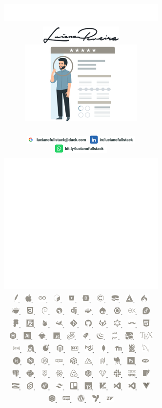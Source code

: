<p align="center">
 <a href="https://lucianofullstack.github.io/lucianopereira">
 <img src="./assets/lucianopereira.svg" alt="Luciano Pereira">
 </a>
</p>
<p align="center">
 <a href="https://lucianofullstack.github.io/lucianopereira">
 <img src="./assets/signature.svg" width="250px" alt="Luciano Pereira Signature">
 <br>
 <img src="./assets/resume.svg" height="250px" alt="Luciano Pereira Resume">
 </a>
</p>
<br>
<p align="center">
 <a href="mailto:lucianofullstack@duck.com?subject=I%20saw%20your%20GitHub%20Profilee&body=Hi,%20Luciano%20"><img height="26px" src="./assets/mail.svg" alt="mail"></a>
 <a href="https://www.linkedin.com/in/lucianofullstack"><img height="26px" src="./assets/linkedin.svg" alt="LinkedIn"></a>
 <a href="https://bit.ly/lucianofullstack"><img height="26px" src="./assets/whatsapp.svg" alt="whatsapp"></a>
</p>
<p align="center">
 <img src="github-metrics.svg" alt="GitHub Metrics">
</p>
<p align="center">
<a href="https://apache.org">
<img height="24px" src="./assets/icons/apache.svg" alt="Apache">
</a>
&nbsp;&nbsp;&nbsp;&nbsp;
<a href="https://apple.com">
<img height="24px" src="./assets/icons/apple.svg" alt="Apple">
</a>
&nbsp;&nbsp;&nbsp;&nbsp;
<a href="https://www.arduino.cc">
<img height="24px" src="./assets/icons/arduino.svg" alt="Arduino">
</a>
&nbsp;&nbsp;&nbsp;&nbsp;
<a href="https://www.gnu.org/software/bash">
<img height="24px" src="./assets/icons/bash.svg" alt="bash">
</a>
&nbsp;&nbsp;&nbsp;&nbsp;
<a href="https://bitbucket.org">
<img height="24px" src="./assets/icons/bitbucket.svg" alt="Bitbucket">
</a>
&nbsp;&nbsp;&nbsp;&nbsp;
<a href="https://getbootstrap.com">
<img height="24px" src="./assets/icons/bootstrap.svg" alt="bootstrap">
</a>
&nbsp;&nbsp;&nbsp;&nbsp;
<a href="https://www.open-std.org/jtc1/sc22/wg14">
<img height="24px" src="./assets/icons/c.svg" alt="c language">
</a>
&nbsp;&nbsp;&nbsp;&nbsp;
<a href="https://cakephp.org">
<img height="24px" src="./assets/icons/cakephp.svg" alt="cake php">
</a>
&nbsp;&nbsp;&nbsp;&nbsp;
<a href="https://cmake.org">
<img height="24px" src="./assets/icons/cmake.svg" alt="c make">
</a>
&nbsp;&nbsp;&nbsp;&nbsp;
<a href="https://codeigniter.com">
<img height="24px" src="./assets/icons/codeigniter.svg" alt="code igniter">
</a>
</p>
<p align="center">
<a href="https://coffeescript.org">
<img height="24px" src="./assets/icons/coffeescript.svg" alt="coffee script">
</a>
&nbsp;&nbsp;&nbsp;&nbsp;
<a href="https://www.w3.org/TR/2001/WD-css3-roadmap-20010523">
<img height="24px" src="./assets/icons/css3.svg" alt="css3">
</a>
&nbsp;&nbsp;&nbsp;&nbsp;
<a href="https://www.debian.org">
<img height="24px" src="./assets/icons/debian.svg" alt="debian">
</a>
&nbsp;&nbsp;&nbsp;&nbsp;
<a href="https://deno.land">
<img height="24px" src="./assets/icons/denojs.svg" alt="denojs">
</a>
&nbsp;&nbsp;&nbsp;&nbsp;
<a href="https://www.djangoproject.com">
<img height="24px" src="./assets/icons/django.svg" alt="django">
</a>
&nbsp;&nbsp;&nbsp;&nbsp;
<a href="https://www.docker.com">
<img height="24px" src="./assets/icons/docker.svg" alt="docker">
</a>
&nbsp;&nbsp;&nbsp;&nbsp;
<a href="https://www.drupal.org">
<img height="24px" src="./assets/icons/drupal.svg" alt="drupal">
</a>
&nbsp;&nbsp;&nbsp;&nbsp;
<a href="https://eslint.org">
<img height="24px" src="./assets/icons/eslint.svg" alt="eslint">
</a>
&nbsp;&nbsp;&nbsp;&nbsp;
<a href="https://expressjs.com">
<img height="24px" src="./assets/icons/express.svg" alt="express">
</a>
&nbsp;&nbsp;&nbsp;&nbsp;
<a href="https://getfedora.org/es">
<img height="24px" src="./assets/icons/fedora.svg" alt="fedora">
</a>
</p>
<p align="center">
<a href="https://www.figma.com">
<img height="24px" src="./assets/icons/figma.svg" alt="figma">
</a>
&nbsp;&nbsp;&nbsp;&nbsp;
<a href="https://filezilla-project.org">
<img height="24px" src="./assets/icons/filezilla.svg" alt="filezilla">
</a>
&nbsp;&nbsp;&nbsp;&nbsp;
<a href="https://firebase.google.com/?hl=es">
<img height="24px" src="./assets/icons/firebase.svg" alt="firbase">
</a>
&nbsp;&nbsp;&nbsp;&nbsp;
<a href="https://www.gimp.org">
<img height="24px" src="./assets/icons/gimp.svg" alt="gimp">
</a>
&nbsp;&nbsp;&nbsp;&nbsp;
<a href="https://git-scm.com">
<img height="24px" src="./assets/icons/git.svg" alt="git">
</a>
&nbsp;&nbsp;&nbsp;&nbsp;
<a href="https://github.com/lucianofullstack">
<img height="24px" src="./assets/icons/github.svg" alt="github">
</a>
&nbsp;&nbsp;&nbsp;&nbsp;
<a href="https://about.gitlab.com">
<img height="24px" src="./assets/icons/gitlab.svg" alt="gitlab">
</a>
&nbsp;&nbsp;&nbsp;&nbsp;
<a href="https://graphql.org">
<img height="24px" src="./assets/icons/graphql.svg" alt="graphsql">
</a>
&nbsp;&nbsp;&nbsp;&nbsp;
<a href="https://handlebarsjs.com">
<img height="24px" src="./assets/icons/handlebars.svg" alt="handlebars">
</a>
&nbsp;&nbsp;&nbsp;&nbsp;
<a href="https://html.spec.whatwg.org">
<img height="24px" src="./assets/icons/html5.svg" alt="html5">
</a>
</p>
<p align="center">
<a href="https://gohugo.io">
<img height="24px" src="./assets/icons/hugo.svg" alt="hugo">
</a>
&nbsp;&nbsp;&nbsp;&nbsp;
<a href="https://www.adobe.com/ar/products/illustrator.html">
<img height="24px" src="./assets/icons/illustrator.svg" alt="illustrator">
</a>
&nbsp;&nbsp;&nbsp;&nbsp;
<a href="https://inkscape.org/es">
<img height="24px" src="./assets/icons/inkscape.svg" alt="inkscape">
</a>
&nbsp;&nbsp;&nbsp;&nbsp;
<a href="https://developer.mozilla.org/en-US/docs/Web/JavaScript/Reference">
<img height="24px" src="./assets/icons/javascript.svg" alt="javascript">
</a>
&nbsp;&nbsp;&nbsp;&nbsp;
<a href="https://jestjs.io">
<img height="24px" src="./assets/icons/jest.svg" alt="jest">
</a>
&nbsp;&nbsp;&nbsp;&nbsp;
<a href="https://www.atlassian.com/es/software/jira">
<img height="24px" src="./assets/icons/jira.svg" alt="jira">
</a>
&nbsp;&nbsp;&nbsp;&nbsp;
<a href="https://jquery.com">
<img height="24px" src="./assets/icons/jquery.svg" alt="jquery">
</a>
&nbsp;&nbsp;&nbsp;&nbsp;
<a href="https://jupyter.org">
<img height="24px" src="./assets/icons/jupyter.svg" alt="jupyter">
</a>
&nbsp;&nbsp;&nbsp;&nbsp;
<a href="https://laravel.com">
<img height="24px" src="./assets/icons/laravel.svg" alt="laravel">
</a>
&nbsp;&nbsp;&nbsp;&nbsp;
<a href="https://www.latex-project.org">
<img height="24px" src="./assets/icons/latex.svg" alt="latex">
</a>
</p>
<p align="center">
<a href="https://lesscss.org">
<img height="24px" src="./assets/icons/less.svg" alt="less">
</a>
&nbsp;&nbsp;&nbsp;&nbsp;
<a href="https://www.linuxfoundation.org">
<img height="24px" src="./assets/icons/linux.svg" alt="linux">
</a>
&nbsp;&nbsp;&nbsp;&nbsp;
<a href="https://www.lua.org">
<img height="24px" src="./assets/icons/lua.svg" alt="lua">
</a>
&nbsp;&nbsp;&nbsp;&nbsp;
<a href="https://about.magento.com/Magento-Commerce.html">
<img height="24px" src="./assets/icons/magento.svg" alt="magento">
</a>
&nbsp;&nbsp;&nbsp;&nbsp;
<a href="https://daringfireball.net/projects/markdown">
<img height="24px" src="./assets/icons/markdown.svg" alt="markdown">
</a>
&nbsp;&nbsp;&nbsp;&nbsp;
<a href="https://mui.com/material-ui">
<img height="24px" src="./assets/icons/materialui.svg" alt="materialui">
</a>
&nbsp;&nbsp;&nbsp;&nbsp;
<a href="https://www.mongodb.com">
<img height="24px" src="./assets/icons/mongodb.svg" alt="mongodb">
</a>
&nbsp;&nbsp;&nbsp;&nbsp;
<a href="https://moodle.org">
<img height="24px" src="./assets/icons/moodle.svg" alt="moodle">
</a>
&nbsp;&nbsp;&nbsp;&nbsp;
<a href="http://freedos.org">
<img height="24px" src="./assets/icons/msdos.svg" alt="msdos">
</a>
&nbsp;&nbsp;&nbsp;&nbsp;
<a href="https://www.mysql.com">
<img height="24px" src="./assets/icons/mysql.svg" alt="mysql">
</a>
</p>
<p align="center">
<a href="https://nextjs.org">
<img height="24px" src="./assets/icons/nextjs.svg" alt="nextjs">
</a>
&nbsp;&nbsp;&nbsp;&nbsp;
<a href="https://nginx.org/en">
<img height="24px" src="./assets/icons/nginx.svg" alt="nginx">
</a>
&nbsp;&nbsp;&nbsp;&nbsp;
<a href="https://nodejs.org/en">
<img height="24px" src="./assets/icons/nodejs.svg" alt="nodejs">
</a>
&nbsp;&nbsp;&nbsp;&nbsp;
<a href="https://www.npmjs.com">
<img height="24px" src="./assets/icons/npm.svg" alt="npm">
</a>
&nbsp;&nbsp;&nbsp;&nbsp;
<a href="https://numpy.org">
<img height="24px" src="./assets/icons/numpy.svg" alt="numpy">
</a>
&nbsp;&nbsp;&nbsp;&nbsp;
<a href="https://nuxtjs.org">
<img height="24px" src="./assets/icons/nuxtjs.svg" alt="nuxtjs">
</a>
&nbsp;&nbsp;&nbsp;&nbsp;
<a href="https://pandafw.github.io/panda/index_en.html">
<img height="24px" src="./assets/icons/pandas.svg" alt="pandas">
</a>
&nbsp;&nbsp;&nbsp;&nbsp;
<a href="https://www.perl.org">
<img height="24px" src="./assets/icons/perl.svg" alt="perl">
</a>
&nbsp;&nbsp;&nbsp;&nbsp;
<a href="https://www.adobe.com/la/products/photoshop.html">
<img height="24px" src="./assets/icons/photoshop.svg" alt="photoshop">
</a>
&nbsp;&nbsp;&nbsp;&nbsp;
<a href="https://www.php.net">
<img height="24px" src="./assets/icons/php.svg" alt="php">
</a>
</p>
<p align="center"> 
<a href="https://www.postgresql.org">
<img height="24px" src="./assets/icons/postgresql.svg" alt="postgresql">
</a>
&nbsp;&nbsp;&nbsp;&nbsp;
<a href="https://www.python.org">
<img height="24px" src="./assets/icons/python.svg" alt="python">
</a>
&nbsp;&nbsp;&nbsp;&nbsp;
<a href="https://www.raspberrypi.com">
<img height="24px" src="./assets/icons/raspberrypi.svg" alt="raspberry pi">
</a>
&nbsp;&nbsp;&nbsp;&nbsp;
<a href="https://reactjs.org">
<img height="24px" src="./assets/icons/react.svg" alt="react">
</a>
&nbsp;&nbsp;&nbsp;&nbsp;
<a href="https://redux.js.org">
<img height="24px" src="./assets/icons/redux.svg" alt="redux">
</a>
&nbsp;&nbsp;&nbsp;&nbsp;
<a href="https://sequelize.org">
<img height="24px" src="./assets/icons/sequelize.svg" alt="sequelize">
</a>
&nbsp;&nbsp;&nbsp;&nbsp;
<a href="https://www.sketch.com">
<img height="24px" src="./assets/icons/sketch.svg" alt="sketch">
</a>
&nbsp;&nbsp;&nbsp;&nbsp;
<a href="https://slack.com">
<img height="24px" src="./assets/icons/slack.svg" alt="slack">
</a>
&nbsp;&nbsp;&nbsp;&nbsp;
<a href="https://www.ibm.com/spss">
<img height="24px" src="./assets/icons/spss.svg" alt="spss">
</a>
&nbsp;&nbsp;&nbsp;&nbsp;
<a href="https://www.sqlite.org/index.html">
<img height="24px" src="./assets/icons/sqlite.svg" alt="sqlite">
</a>
</p>
<p align="center">
<a href="https://subversion.apache.org">
<img height="24px" src="./assets/icons/subversion.svg" alt="subversion">
</a>
&nbsp;&nbsp;&nbsp;&nbsp;
<a href="https://svelte.dev">
<img height="24px" src="./assets/icons/svelte.svg" alt="svelte">
</a>
&nbsp;&nbsp;&nbsp;&nbsp;
<a href="https://symfony.com">
<img height="24px" src="./assets/icons/symfony.svg" alt="symphony">
</a>
&nbsp;&nbsp;&nbsp;&nbsp;
<a href="https://tailwindcss.com">
<img height="24px" src="./assets/icons/tailwindcss.svg" alt="tailwindcss">
</a>
&nbsp;&nbsp;&nbsp;&nbsp;
<a href="https://trello.com">
<img height="24px" src="./assets/icons/trello.svg" alt="trello">
</a>
&nbsp;&nbsp;&nbsp;&nbsp;
<a href="https://www.typescriptlang.org">
<img height="24px" src="./assets/icons/typescript.svg" alt="typescript">
</a>
&nbsp;&nbsp;&nbsp;&nbsp;
<a href="https://www.vim.org">
<img height="24px" src="./assets/icons/vim.svg" alt="vim">
</a>
&nbsp;&nbsp;&nbsp;&nbsp;
<a href="https://visualstudio.microsoft.com">
<img height="24px" src="./assets/icons/visualstudio.svg" alt="visualstudio">
</a>
&nbsp;&nbsp;&nbsp;&nbsp;
<a href="https://code.visualstudio.com">
<img height="24px" src="./assets/icons/vscode.svg" alt="vscode">
</a>
&nbsp;&nbsp;&nbsp;&nbsp;
<a href="https://vuejs.org">
<img height="24px" src="./assets/icons/vuejs.svg" alt="vuejs">
</a>
</p>
<p align="center">
<a href="https://webpack.js.org">
<img height="24px" src="./assets/icons/webpack.svg" alt="webpack">
</a>
&nbsp;&nbsp;&nbsp;&nbsp;
<a href="https://woocommerce.com">
<img height="24px" src="./assets/icons/woocommerce.svg" alt="woocommerce">
</a>
&nbsp;&nbsp;&nbsp;&nbsp;
<a href="https://wordpress.org">
<img height="24px" src="./assets/icons/wordpress.svg" alt="wordpress">
</a>
&nbsp;&nbsp;&nbsp;&nbsp;
<a href="https://www.yiiframework.com">
<img height="24px" src="./assets/icons/yii.svg" alt="yii">
</a>
&nbsp;&nbsp;&nbsp;&nbsp;
<a href="https://framework.zend.com">
<img height="24px" src="./assets/icons/zend.svg" alt="zend">
</a>
</p>
